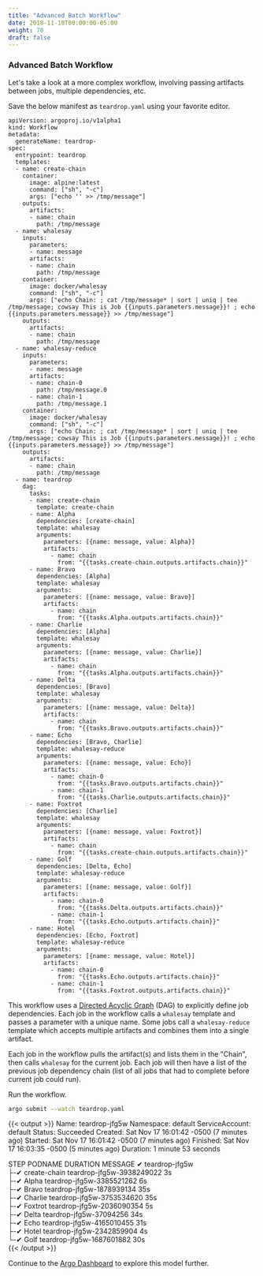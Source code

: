 ```yaml
---
title: "Advanced Batch Workflow"
date: 2018-11-18T00:00:00-05:00
weight: 70
draft: false
---
```


### Advanced Batch Workflow

Let's take a look at a more complex workflow, involving passing artifacts between jobs, multiple dependencies, etc.

Save the below manifest as `teardrop.yaml` using your favorite editor.

```
apiVersion: argoproj.io/v1alpha1
kind: Workflow
metadata:
  generateName: teardrop-
spec:
  entrypoint: teardrop
  templates:
  - name: create-chain
    container:
      image: alpine:latest
      command: ["sh", "-c"]
      args: ["echo '' >> /tmp/message"]
    outputs:
      artifacts:
      - name: chain
        path: /tmp/message
  - name: whalesay
    inputs:
      parameters:
      - name: message
      artifacts:
      - name: chain
        path: /tmp/message
    container:
      image: docker/whalesay
      command: ["sh", "-c"]
      args: ["echo Chain: ; cat /tmp/message* | sort | uniq | tee /tmp/message; cowsay This is Job {{inputs.parameters.message}}! ; echo {{inputs.parameters.message}} >> /tmp/message"]
    outputs:
      artifacts:
      - name: chain
        path: /tmp/message
  - name: whalesay-reduce
    inputs:
      parameters:
      - name: message
      artifacts:
      - name: chain-0
        path: /tmp/message.0
      - name: chain-1
        path: /tmp/message.1
    container:
      image: docker/whalesay
      command: ["sh", "-c"]
      args: ["echo Chain: ; cat /tmp/message* | sort | uniq | tee /tmp/message; cowsay This is Job {{inputs.parameters.message}}! ; echo {{inputs.parameters.message}} >> /tmp/message"]
    outputs:
      artifacts:
      - name: chain
        path: /tmp/message
  - name: teardrop
    dag:
      tasks:
      - name: create-chain
        template: create-chain
      - name: Alpha
        dependencies: [create-chain]
        template: whalesay
        arguments:
          parameters: [{name: message, value: Alpha}]
          artifacts:
            - name: chain
              from: "{{tasks.create-chain.outputs.artifacts.chain}}"
      - name: Bravo
        dependencies: [Alpha]
        template: whalesay
        arguments:
          parameters: [{name: message, value: Bravo}]
          artifacts:
            - name: chain
              from: "{{tasks.Alpha.outputs.artifacts.chain}}"
      - name: Charlie
        dependencies: [Alpha]
        template: whalesay
        arguments:
          parameters: [{name: message, value: Charlie}]
          artifacts:
            - name: chain
              from: "{{tasks.Alpha.outputs.artifacts.chain}}"
      - name: Delta
        dependencies: [Bravo]
        template: whalesay
        arguments:
          parameters: [{name: message, value: Delta}]
          artifacts:
            - name: chain
              from: "{{tasks.Bravo.outputs.artifacts.chain}}"
      - name: Echo
        dependencies: [Bravo, Charlie]
        template: whalesay-reduce
        arguments:
          parameters: [{name: message, value: Echo}]
          artifacts:
            - name: chain-0
              from: "{{tasks.Bravo.outputs.artifacts.chain}}"
            - name: chain-1
              from: "{{tasks.Charlie.outputs.artifacts.chain}}"
      - name: Foxtrot
        dependencies: [Charlie]
        template: whalesay
        arguments:
          parameters: [{name: message, value: Foxtrot}]
          artifacts:
            - name: chain
              from: "{{tasks.create-chain.outputs.artifacts.chain}}"
      - name: Golf
        dependencies: [Delta, Echo]
        template: whalesay-reduce
        arguments:
          parameters: [{name: message, value: Golf}]
          artifacts:
            - name: chain-0
              from: "{{tasks.Delta.outputs.artifacts.chain}}"
            - name: chain-1
              from: "{{tasks.Echo.outputs.artifacts.chain}}"
      - name: Hotel
        dependencies: [Echo, Foxtrot]
        template: whalesay-reduce
        arguments:
          parameters: [{name: message, value: Hotel}]
          artifacts:
            - name: chain-0
              from: "{{tasks.Echo.outputs.artifacts.chain}}"
            - name: chain-1
              from: "{{tasks.Foxtrot.outputs.artifacts.chain}}"
```

This workflow uses a [Directed Acyclic Graph](https://en.wikipedia.org/wiki/Directed_acyclic_graph) (DAG) to explicitly define job dependencies. Each job in the workflow calls a `whalesay` template and passes a parameter with a unique name. Some jobs call a `whalesay-reduce` template which accepts multiple artifacts and combines them into a single artifact.

Each job in the workflow pulls the artifact(s) and lists them in the "Chain", then calls `whalesay` for the current job. Each job will then have a list of the previous job dependency chain (list of all jobs that had to complete before current job could run).

Run the workflow.

```bash
argo submit --watch teardrop.yaml
```

{{< output >}}
Name:                teardrop-jfg5w
Namespace:           default
ServiceAccount:      default
Status:              Succeeded
Created:             Sat Nov 17 16:01:42 -0500 (7 minutes ago)
Started:             Sat Nov 17 16:01:42 -0500 (7 minutes ago)
Finished:            Sat Nov 17 16:03:35 -0500 (5 minutes ago)
Duration:            1 minute 53 seconds

STEP               PODNAME                    DURATION  MESSAGE
 ✔ teardrop-jfg5w                                       
 ├-✔ create-chain  teardrop-jfg5w-3938249022  3s        
 ├-✔ Alpha         teardrop-jfg5w-3385521262  6s        
 ├-✔ Bravo         teardrop-jfg5w-1878939134  35s       
 ├-✔ Charlie       teardrop-jfg5w-3753534620  35s       
 ├-✔ Foxtrot       teardrop-jfg5w-2036090354  5s        
 ├-✔ Delta         teardrop-jfg5w-37094256    34s       
 ├-✔ Echo          teardrop-jfg5w-4165010455  31s       
 ├-✔ Hotel         teardrop-jfg5w-2342859904  4s        
 └-✔ Golf          teardrop-jfg5w-1687601882  30s       
{{< /output >}}

Continue to the [Argo Dashboard](/advanced/410_batch/dashboard/) to explore this model further.
